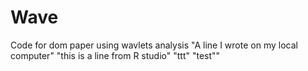 # Wave
Code for dom paper using wavlets analysis
"A line I wrote on my local computer" 
"this is a line from R studio"
"ttt"
"test""